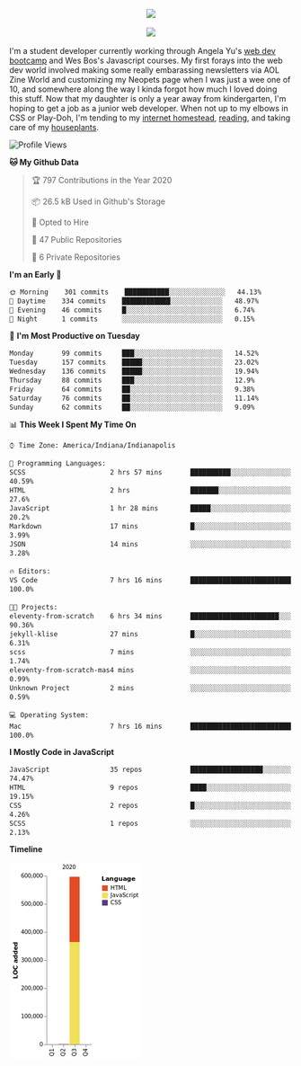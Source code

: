 <p align="center"><img src="https://i.imgur.com/wJsitMz.gif"></p>
<p align="center">
<img src="https://i.imgur.com/yc24RM2.png" width="400">
</p>

I'm a student developer currently working through Angela Yu's [web dev bootcamp](https://www.udemy.com/course/the-complete-web-development-bootcamp/) and Wes Bos's Javascript courses. My first forays into the web dev world involved making some really embarassing newsletters via AOL Zine World and customizing my Neopets page when I was just a wee one of 10, and somewhere along the way I kinda forgot how much I loved doing this stuff. Now that my daughter is only a year away from kindergarten, I'm hoping to get a job as a junior web developer. When not up to my elbows in CSS or Play-Doh, I'm tending to my [internet homestead](https://jennymikac.dev), [reading](https://www.goodreads.com/user/show/63139573-jenny-mikac), and taking care of my [houseplants](https://www.notion.so/codexvitae/Houseplants-3b1370377d9845dc8166373f166224b3).

<!--START_SECTION:waka-->
![Profile Views](http://img.shields.io/badge/Profile%20Views-10-blue)

**🐱 My Github Data** 

> 🏆 797 Contributions in the Year 2020
 > 
> 📦 26.5 kB Used in Github's Storage 
 > 
> 💼 Opted to Hire
 > 
> 📜 47 Public Repositories
 > 
> 🔑 6 Private Repositories 

**I'm an Early 🐤** 

```text
🌞 Morning    301 commits    ███████████░░░░░░░░░░░░░░   44.13% 
🌆 Daytime    334 commits    ████████████░░░░░░░░░░░░░   48.97% 
🌃 Evening    46 commits     █░░░░░░░░░░░░░░░░░░░░░░░░   6.74% 
🌙 Night      1 commits      ░░░░░░░░░░░░░░░░░░░░░░░░░   0.15%

```
📅 **I'm Most Productive on Tuesday** 

```text
Monday       99 commits     ███░░░░░░░░░░░░░░░░░░░░░░   14.52% 
Tuesday      157 commits    █████░░░░░░░░░░░░░░░░░░░░   23.02% 
Wednesday    136 commits    █████░░░░░░░░░░░░░░░░░░░░   19.94% 
Thursday     88 commits     ███░░░░░░░░░░░░░░░░░░░░░░   12.9% 
Friday       64 commits     ██░░░░░░░░░░░░░░░░░░░░░░░   9.38% 
Saturday     76 commits     ██░░░░░░░░░░░░░░░░░░░░░░░   11.14% 
Sunday       62 commits     ██░░░░░░░░░░░░░░░░░░░░░░░   9.09%

```


📊 **This Week I Spent My Time On** 

```text
⌚︎ Time Zone: America/Indiana/Indianapolis

💬 Programming Languages: 
SCSS                     2 hrs 57 mins       ██████████░░░░░░░░░░░░░░░   40.59% 
HTML                     2 hrs               ███████░░░░░░░░░░░░░░░░░░   27.6% 
JavaScript               1 hr 28 mins        █████░░░░░░░░░░░░░░░░░░░░   20.2% 
Markdown                 17 mins             █░░░░░░░░░░░░░░░░░░░░░░░░   3.99% 
JSON                     14 mins             ░░░░░░░░░░░░░░░░░░░░░░░░░   3.28%

🔥 Editors: 
VS Code                  7 hrs 16 mins       █████████████████████████   100.0%

🐱‍💻 Projects: 
eleventy-from-scratch    6 hrs 34 mins       ██████████████████████░░░   90.36% 
jekyll-klise             27 mins             █░░░░░░░░░░░░░░░░░░░░░░░░   6.31% 
scss                     7 mins              ░░░░░░░░░░░░░░░░░░░░░░░░░   1.74% 
eleventy-from-scratch-mas4 mins              ░░░░░░░░░░░░░░░░░░░░░░░░░   0.99% 
Unknown Project          2 mins              ░░░░░░░░░░░░░░░░░░░░░░░░░   0.59%

💻 Operating System: 
Mac                      7 hrs 16 mins       █████████████████████████   100.0%

```

**I Mostly Code in JavaScript** 

```text
JavaScript               35 repos            ██████████████████░░░░░░░   74.47% 
HTML                     9 repos             ████░░░░░░░░░░░░░░░░░░░░░   19.15% 
CSS                      2 repos             █░░░░░░░░░░░░░░░░░░░░░░░░   4.26% 
SCSS                     1 repos             ░░░░░░░░░░░░░░░░░░░░░░░░░   2.13%

```


**Timeline**

![Chart not found](https://github.com/maudlinmandrake/maudlinmandrake/blob/master/charts/bar_graph.png) 


<!--END_SECTION:waka-->
